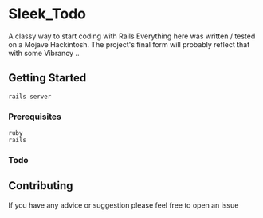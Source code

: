 # Sleek_Todo

A classy way to start coding with Rails
Everything here was written / tested on a Mojave Hackintosh.
The project's final form will probably reflect that with some Vibrancy ..


## Getting Started

```
rails server
```

### Prerequisites

```
ruby
rails
```

### Todo

## Contributing

If you have any advice or suggestion please feel free to open an issue